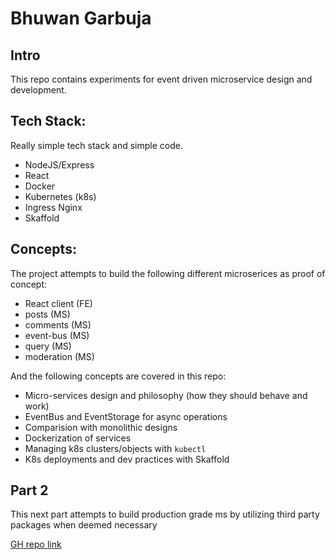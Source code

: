 # Bhuwan Garbuja

## Intro

This repo contains experiments for event driven microservice design and development.

## Tech Stack:

Really simple tech stack and simple code.

* NodeJS/Express
* React
* Docker
* Kubernetes (k8s)
* Ingress Nginx
* Skaffold

## Concepts:

The project attempts to build the following different microserices as proof of concept:

* React client (FE)
* posts (MS)
* comments (MS)
* event-bus (MS)
* query (MS)
* moderation (MS)

And the following concepts are covered in this repo:

* Micro-services design and philosophy (how they should behave and work)
* EventBus and EventStorage for async operations
* Comparision with monolithic designs
* Dockerization of services
* Managing k8s clusters/objects with `kubectl`
* K8s deployments and dev practices with Skaffold

## Part 2

This next part attempts to build production grade ms by utilizing third party packages when deemed necessary

[GH repo link](https://github.com/bhuone-garbu/ms-ticketing)
